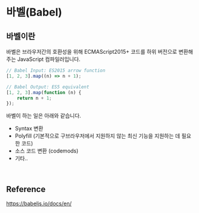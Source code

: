 # 바벨(Babel)

## 바벨이란

바벨은 브라우저간의 호환성을 위해 ECMAScript2015+ 코드를 하위 버전으로 변환해주는 JavaScript 컴파일러입니다.

```javascript
// Babel Input: ES2015 arrow function
[1, 2, 3].map((n) => n + 1);

// Babel Output: ES5 equivalent
[1, 2, 3].map(function (n) {
    return n + 1;
});
```

바벨이 하는 일은 아래와 같습니다.

-   Syntax 변환
-   Polyfill (기본적으로 구브라우저에서 지원하지 않는 최신 기능을 지원하는 데 필요한 코드)
-   소스 코드 변환 (codemods)
-   기타..

<br>

## Reference

https://babeljs.io/docs/en/
